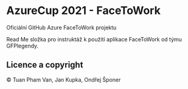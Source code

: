 # AzureCup 2021 - FaceToWork

Oficiální GitHub Azure FaceToWork projektu

Read Me složka pro instruktáž k použití aplikace FaceToWork od týmu GFPlegendy.










## Licence a copyright

© Tuan Pham Van, Jan Kupka, Ondřej Šponer

